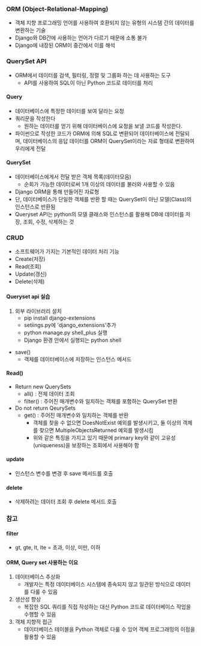 ### ORM  (Object-Relational-Mapping)
- 객체 지향 프로그래밍 언어를 사용하여 호환되지 않는 유형의 시스템 간의 데이터를 변환하는 기술
- Django와 DB간에 사용하는 언어가 다르기 때문에 소통 불가
- Django에 내장된 ORM이 중간에서 이를 해석
### QuerySet API
- ORM에서 데이터를 검색, 필터링, 정렬 및 그룹화 하는 데 사용하는 도구
  - API를 사용하여 SQL이 아닌 Python 코드로 데이터를 처리
#### Query
- 데이터베이스에 특정한 데이터를 보여 달라는 요청
- 쿼리문을 작성한다
  - 원하는 데이터를 얻기 위해 데이터베이스에 요청을 보낼 코드를 작성한다.
- 파이썬으로 작성한 코드가 ORM에 의해 SQL로 변환되어 데이터베이스에 전달되며, 데이터베이스의 응답 데이터를 ORM이 QuerySet이라는 자료 형태로 변환하여 우리에게 전달
#### QuerySet
- 데이터베이스에게서 전달 받은 객체 목록(데이터모음)
  - 순회가 가능한 데이터로써 1개 이상의 데이터를 불러와 사용할 수 있음
- Django ORM을 통해 만들어진 자료형
- 단, 데이터베이스가 단일한 객체를 반환 할 때는 QuerySet이 아닌 모델(Class)의 인스턴스로 반환됨
- Queryset API는 python의 모델 클래스와 인스턴스를 활용해 DB에 데이터를 저장, 조회, 수정, 삭제하는 것
### CRUD
- 소프트웨어가 가지는 기본적인 데이터 처리 기능
- Create(저장)
- Read(조회)
- Update(갱신)
- Delete(삭제)
#### Queryset api 실습
1. 외부 라이브러리 설치
    - pip install django-extensions
    - setiings.py에 'django_extensions'추가
    - python manage.py shell_plus 실행
    - Django 환경 안에서 실행되는 python shell
- save()
  - 객체를 데이터베이스에 저장하는 인스턴스 메서드
#### Read()
- Return new QuerySets
  - all() : 전체 데이터 조회
  - filter() : 주어진 매개변수와 일치하는 객체를 포함하는 QuerySet 반환
- Do not return QeurySets
  - get() : 주어진 매개변수와 일치하는 객체를 반환
    - 객체를 찾을 수 없으면 DoesNotExist 예외를 발생시키고, 둘 이상의 객체를 찾으면 MultipleObjectsReturned 예외를 발생시킴
    - 위와 같은 특징을 가지고 있기 때문에 primary key와 같이 고유성(uniqueness)을 보장하는 조회에서 사용해야 함
#### update
- 인스턴스 변수를 변경 후 save 메서드를 호출
#### delete
- 삭제하려는 데이터 조회 후 delete 메서드 호출
### 참고
#### filter
- gt, gte, lt, lte = 초과, 이상, 미만, 이하
#### ORM, Query set 사용하는 이요
1. 데이터베이스 추상화
    - 개발자는 특정 데이터베이스 시스템에 종속되지 않고 일관된 방식으로 데이터를 다룰 수 있음
2. 생산성 향상
    - 복잡한 SQL 쿼리를 직접 작성하는 대신 Python 코드로 데이터베이스 작업을 수행할 수 있음
3. 객체 지향적 접근
    - 데이터베이스 테이블을 Python 객체로 다룰 수 있어 객체 프로그래밍의 이점을 활용할 수 있음